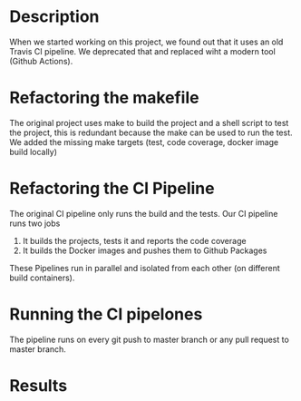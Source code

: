 # Description

When we started working on this project, we found out that it uses an old Travis CI pipeline. We deprecated that and replaced wiht a modern tool (Github Actions).

# Refactoring the makefile

The original project uses make to build the project and a shell script to test the project, this is redundant because the make can be used to run the test.
We added the missing make targets (test, code coverage, docker image build locally)

# Refactoring the CI Pipeline

The original CI pipeline only runs the build and the tests. Our CI pipeline runs two jobs

1) It builds the projects, tests it and reports the code coverage
2) It builds the Docker images and pushes them to Github Packages

These Pipelines run in parallel and isolated from each other (on different build containers).

# Running the CI pipelones

The pipeline runs on every git push to master branch or any pull request to master branch. 

# Results

